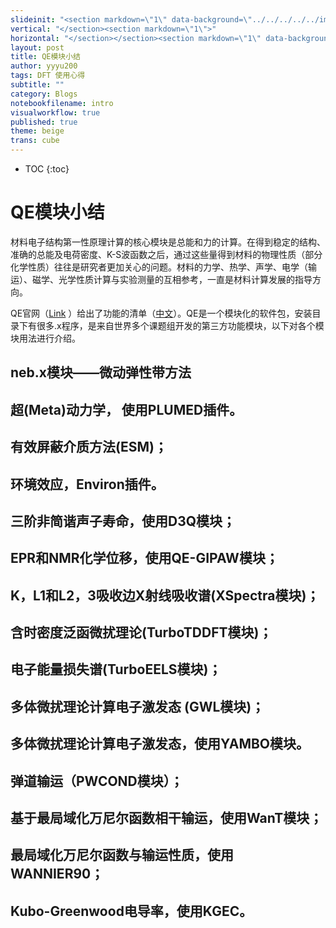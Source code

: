 ```yaml
---
slideinit: "<section markdown=\"1\" data-background=\"../../../../../img/slidebackground.png\"><section markdown=\"1\">"
vertical: "</section><section markdown=\"1\">"
horizontal: "</section></section><section markdown=\"1\" data-background=\"../../../../../img/slidebackground.png\"><section markdown=\"1\">"
layout: post
title: QE模块小结
author: yyyu200
tags: DFT 使用心得
subtitle: ""
category: Blogs
notebookfilename: intro
visualworkflow: true
published: true
theme: beige
trans: cube
---
```



* TOC
{:toc}

# QE模块小结

材料电子结构第一性原理计算的核心模块是总能和力的计算。在得到稳定的结构、准确的总能及电荷密度、K-S波函数之后，通过这些量得到材料的物理性质（部分化学性质）往往是研究者更加关心的问题。材料的力学、热学、声学、电学（输运）、磁学、光学性质计算与实验测量的互相参考，一直是材料计算发展的指导方向。

QE官网（[Link](http://www.quantum-espresso.org/project/what-can-qe-do) ）给出了功能的清单（[中文](../../../../2018/05/01/QE-List/)）。QE是一个模块化的软件包，安装目录下有很多.x程序，是来自世界多个课题组开发的第三方功能模块，以下对各个模块用法进行介绍。

## neb.x模块——微动弹性带方法

## 超(Meta)动力学， 使用PLUMED插件。

## 有效屏蔽介质方法(ESM)；

## 环境效应，Environ插件。

## 三阶非简谐声子寿命，使用D3Q模块；

## EPR和NMR化学位移，使用QE-GIPAW模块；

## K，L1和L2，3吸收边X射线吸收谱(XSpectra模块)；

## 含时密度泛函微扰理论(TurboTDDFT模块)；

## 电子能量损失谱(TurboEELS模块)；

## 多体微扰理论计算电子激发态 (GWL模块)；

## 多体微扰理论计算电子激发态，使用YAMBO模块。

## 弹道输运（PWCOND模块）；

## 基于最局域化万尼尔函数相干输运，使用WanT模块；

## 最局域化万尼尔函数与输运性质，使用WANNIER90；

## Kubo-Greenwood电导率，使用KGEC。


